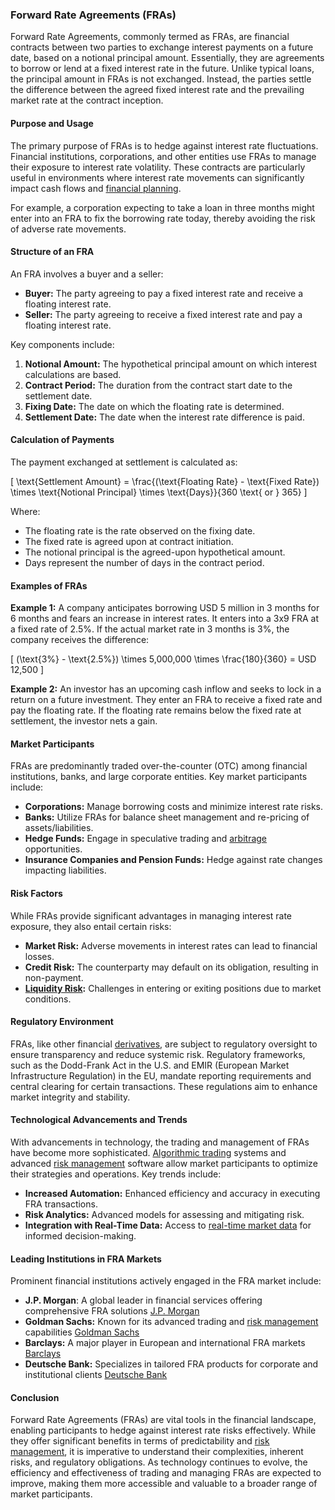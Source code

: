### Forward Rate Agreements (FRAs)

Forward Rate Agreements, commonly termed as FRAs, are financial contracts between two parties to exchange interest payments on a future date, based on a notional principal amount. Essentially, they are agreements to borrow or lend at a fixed interest rate in the future. Unlike typical loans, the principal amount in FRAs is not exchanged. Instead, the parties settle the difference between the agreed fixed interest rate and the prevailing market rate at the contract inception.

#### Purpose and Usage

The primary purpose of FRAs is to hedge against interest rate fluctuations. Financial institutions, corporations, and other entities use FRAs to manage their exposure to interest rate volatility. These contracts are particularly useful in environments where interest rate movements can significantly impact cash flows and [financial planning](../f/financial_planning.md).

For example, a corporation expecting to take a loan in three months might enter into an FRA to fix the borrowing rate today, thereby avoiding the risk of adverse rate movements.

#### Structure of an FRA

An FRA involves a buyer and a seller:

- **Buyer:** The party agreeing to pay a fixed interest rate and receive a floating interest rate.
- **Seller:** The party agreeing to receive a fixed interest rate and pay a floating interest rate.

Key components include:

1. **Notional Amount:** The hypothetical principal amount on which interest calculations are based.
2. **Contract Period:** The duration from the contract start date to the settlement date.
3. **Fixing Date:** The date on which the floating rate is determined.
4. **Settlement Date:** The date when the interest rate difference is paid.

#### Calculation of Payments

The payment exchanged at settlement is calculated as:

\[ \text{Settlement Amount} = \frac{(\text{Floating Rate} - \text{Fixed Rate}) \times \text{Notional Principal} \times \text{Days}}{360 \text{ or } 365} \]

Where:
- The floating rate is the rate observed on the fixing date.
- The fixed rate is agreed upon at contract initiation.
- The notional principal is the agreed-upon hypothetical amount.
- Days represent the number of days in the contract period.

#### Examples of FRAs

**Example 1:** A company anticipates borrowing USD 5 million in 3 months for 6 months and fears an increase in interest rates. It enters into a 3x9 FRA at a fixed rate of 2.5%. If the actual market rate in 3 months is 3%, the company receives the difference:

\[ (\text{3%} - \text{2.5%}) \times 5,000,000 \times \frac{180}{360} = USD 12,500 \]

**Example 2:** An investor has an upcoming cash inflow and seeks to lock in a return on a future investment. They enter an FRA to receive a fixed rate and pay the floating rate. If the floating rate remains below the fixed rate at settlement, the investor nets a gain.

#### Market Participants

FRAs are predominantly traded over-the-counter (OTC) among financial institutions, banks, and large corporate entities. Key market participants include:

- **Corporations:** Manage borrowing costs and minimize interest rate risks.
- **Banks:** Utilize FRAs for balance sheet management and re-pricing of assets/liabilities.
- **Hedge Funds:** Engage in speculative trading and [arbitrage](../a/arbitrage.md) opportunities.
- **Insurance Companies and Pension Funds:** Hedge against rate changes impacting liabilities.

#### Risk Factors

While FRAs provide significant advantages in managing interest rate exposure, they also entail certain risks:

- **Market Risk:** Adverse movements in interest rates can lead to financial losses.
- **Credit Risk:** The counterparty may default on its obligation, resulting in non-payment.
- **[Liquidity Risk](../l/liquidity_risk.md):** Challenges in entering or exiting positions due to market conditions.

#### Regulatory Environment

FRAs, like other financial [derivatives](../d/derivatives.md), are subject to regulatory oversight to ensure transparency and reduce systemic risk. Regulatory frameworks, such as the Dodd-Frank Act in the U.S. and EMIR (European Market Infrastructure Regulation) in the EU, mandate reporting requirements and central clearing for certain transactions. These regulations aim to enhance market integrity and stability.

#### Technological Advancements and Trends

With advancements in technology, the trading and management of FRAs have become more sophisticated. [Algorithmic trading](../a/algorithmic_trading.md) systems and advanced [risk management](../r/risk_management.md) software allow market participants to optimize their strategies and operations. Key trends include:

- **Increased Automation:** Enhanced efficiency and accuracy in executing FRA transactions.
- **Risk Analytics:** Advanced models for assessing and mitigating risk.
- **Integration with Real-Time Data:** Access to [real-time market data](../r/real-time_market_data.md) for informed decision-making.

#### Leading Institutions in FRA Markets

Prominent financial institutions actively engaged in the FRA market include:

- **J.P. Morgan**: A global leader in financial services offering comprehensive FRA solutions [J.P. Morgan](https://www.jpmorgan.com)
- **Goldman Sachs:** Known for its advanced trading and [risk management](../r/risk_management.md) capabilities [Goldman Sachs](https://www.goldmansachs.com)
- **Barclays:** A major player in European and international FRA markets [Barclays](https://www.barclays.com)
- **Deutsche Bank:** Specializes in tailored FRA products for corporate and institutional clients [Deutsche Bank](https://www.db.com)

#### Conclusion

Forward Rate Agreements (FRAs) are vital tools in the financial landscape, enabling participants to hedge against interest rate risks effectively. While they offer significant benefits in terms of predictability and [risk management](../r/risk_management.md), it is imperative to understand their complexities, inherent risks, and regulatory obligations. As technology continues to evolve, the efficiency and effectiveness of trading and managing FRAs are expected to improve, making them more accessible and valuable to a broader range of market participants.
